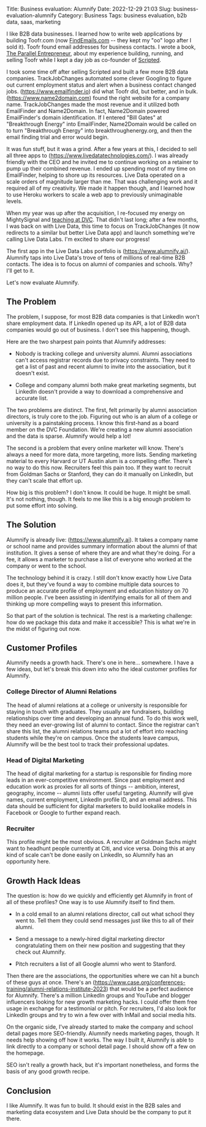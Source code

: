 Title: Business evaluation: Alumnify
Date: 2022-12-29 21:03
Slug: business-evaluation-alumnify
Category: Business
Tags: business evaluation, b2b data, saas, marketing

I like B2B data businesses. I learned how to write web applications by building Toofr.com (now [FindEmails.com](https://www.findemails.com/) -- they kept my "oo" logo after I sold it). Toofr found email addresses for business contacts. I wrote a book, [The Parallel Entrepreneur](https://rbucks.com/the-parallel-entrepreneur/), about my experience building, running, and selling Toofr while I kept a day job as co-founder of [Scripted]({filename}the-scripted-origin-story-as-i-remember-it.md).

I took some time off after selling Scripted and built a few more B2B data companies. TrackJobChanges automated some clever Googling to figure out current employment status and alert when a business contact changed jobs. (https://www.emailfinder.io) did what Toofr did, but better, and in bulk. (https://www.name2domain.com) found the right website for a company name. TrackJobChanges made the most revenue and it utilized both EmailFinder and Name2Domain. In fact, Name2Domain powered EmailFinder's domain identification. If I entered "Bill Gates" at "Breakthrough Energy" into EmailFinder, Name2Domain would be called on to turn "Breakthrough Energy" into breakthroughenergy.org, and then the email finding trial and error would begin.

It was fun stuff, but it was a grind. After a few years at this, I decided to sell all three apps to (https://www.livedatatechnologies.com/). I was already friendly with the CEO and he invited me to continue working on a retainer to pump up their combined revenue. I ended up spending most of my time on EmailFinder, helping to shore up its resources. Live Data operated on a scale orders of magnitude larger than me. That was challenging work and it required all of my creativity. We made it happen though, and I learned how to use Heroku workers to scale a web app to previously unimaginable levels.

When my year was up after the acquisition, I re-focused my energy on MightySignal and [teaching at DVC]({filename}why-im-applying-to-be-an-instructor-at-dvc.md). That didn't last long; after a few months, I was back on with Live Data, this time to focus on TrackJobChanges (it now redirects to a similar but better Live Data app) and launch something we're calling Live Data Labs. I'm excited to share our progress!

The first app in the Live Data Labs portfolio is (https://www.alumnify.ai/). Alumnify taps into Live Data's trove of tens of millions of real-time B2B contacts. The idea is to focus on alumni of companies and schools. Why? I'll get to it.

Let's now evaluate Alumnify.

## The Problem

The problem, I suppose, for most B2B data companies is that LinkedIn won't share employment data. If LinkedIn opened up its API, a lot of B2B data companies would go out of business. I don't see this happening, though.

Here are the two sharpest pain points that Alumnify addresses:

- Nobody is tracking college and university alumni. Alumni associations can't access registrar records due to privacy constraints. They need to get a list of past and recent alumni to invite into the association, but it doesn't exist.

- College and company alumni both make great marketing segments, but LinkedIn doesn't provide a way to download a comprehensive and accurate list.

The two problems are distinct. The first, felt primarily by alumni association directors, is truly core to the job. Figuring out who is an alum of a college or university is a painstaking process. I know this first-hand as a board member on the DVC Foundation. We're creating a new alumni association and the data is sparse. Alumnify would help a lot!

The second is a problem that every online marketer will know. There's always a need for more data, more targeting, more lists. Sending marketing material to every Harvard or UT Austin alum is a compelling offer. There's no way to do this now. Recruiters feel this pain too. If they want to recruit from Goldman Sachs or Stanford, they can do it manually on LinkedIn, but they can't scale that effort up.

How big is this problem? I don't know. It could be huge. It might be small. It's not nothing, though. It feels to me like this is a big enough problem to put some effort into solving.

## The Solution

Alumnify is already live: (https://www.alumnify.ai). It takes a company name or school name and provides summary information about the alumni of that institution. It gives a sense of where they are and what they're doing. For a fee, it allows a marketer to purchase a list of everyone who worked at the company or went to the school.

The technology behind it is crazy. I still don't know exactly how Live Data does it, but they've found a way to combine multiple data sources to produce an accurate profile of employment and education history on 70 million people. I've been assisting in identifying emails for all of them and thinking up more compelling ways to present this information.

So that part of the solution is technical. The rest is a marketing challenge: how do we package this data and make it accessible? This is what we're in the midst of figuring out now.

## Customer Profiles

Alumnify needs a growth hack. There's one in here... somewhere. I have a few ideas, but let's break this down into who the ideal customer profiles for Alumnify.

### College Director of Alumni Relations

The head of alumni relations at a college or university is responsible for staying in touch with graduates. They usually are fundraisers, building relationships over time and developing an annual fund. To do this work well, they need an ever-growing list of alumni to contact. Since the registrar can't share this list, the alumni relations teams put a lot of effort into reaching students while they're on campus. Once the students leave campus, Alumnify will be the best tool to track their professional updates.

### Head of Digital Marketing

The head of digital marketing for a startup is responsible for finding more leads in an ever-competitive environment. Since past employment and education work as proxies for all sorts of things -- ambition, interest, geography, income -- alumni lists offer useful targeting. Alumnify will give names, current employment, LinkedIn profile ID, and an email address. This data should be sufficient for digital marketers to build lookalike models in Facebook or Google to further expand reach.

### Recruiter

This profile might be the most obvious. A recruiter at Goldman Sachs might want to headhunt people currently at Citi, and vice versa. Doing this at any kind of scale can't be done easily on LinkedIn, so Alumnify has an opportunity here.

## Growth Hack Ideas

The question is: how do we quickly and efficiently get Alumnify in front of all of these profiles? One way is to use Alumnify itself to find them.

- In a cold email to an alumni relations director, call out what school they went to. Tell them they could send messages just like this to all of their alumni.

- Send a message to a newly-hired digital marketing director congratulating them on their new position and suggesting that they check out Alumnify.

- Pitch recruiters a list of all Google alumni who went to Stanford.

Then there are the associations, the opportunities where we can hit a bunch of these guys at once. There's an (https://www.case.org/conferences-training/alumni-relations-institute-2023) that would be a perfect audience for Alumnify. There's a million LinkedIn groups and YouTube and blogger influencers looking for new growth marketing hacks. I could offer them free usage in exchange for a testimonial or pitch. For recruiters, I'd also look for LinkedIn groups and try to win a few over with InMail and social media hits.

On the organic side, I've already started to make the company and school detail pages more SEO-friendly. Alumnify needs marketing pages, though. It needs help showing off how it works. The way I built it, Alumnify is able to link directly to a company or school detail page. I should show off a few on the homepage.

SEO isn't really a growth hack, but it's important nonetheless, and forms the basis of any good growth recipe.

## Conclusion

I like Alumnify. It was fun to build. It should exist in the B2B sales and marketing data ecosystem and Live Data should be the company to put it there.